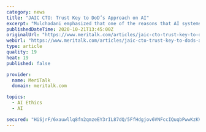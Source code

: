 ```yaml
---
category: news
title: "JAIC CTO: Trust Key to DoD’s Approach on AI"
excerpt: "Mulchadani emphasized that one of the reasons that AI systems haven’t been deployed in further areas is the need for trust in the government’s ethical use of the technology. “Explainability, testing, trust, and ethics – these are all highly ..."
publishedDateTime: 2020-10-21T13:45:00Z
originalUrl: "https://www.meritalk.com/articles/jaic-cto-trust-key-to-dods-approach-on-ai/"
webUrl: "https://www.meritalk.com/articles/jaic-cto-trust-key-to-dods-approach-on-ai/"
type: article
quality: 19
heat: 19
published: false

provider:
  name: MeriTalk
  domain: meritalk.com

topics:
  - AI Ethics
  - AI

secured: "HiSjrF/6xauwllq8fn2qmzeEY3rIL87dQ/5FfHdgjov6VNFccIQuqbPwwKzKVepy8Y8oJDJDreT/ZlFtJrTmPN3c0jdAfkW6+E4jc5q4l8QchpXQ6qLOpuTH2/zTyOr32CfrCBh7MZsxIBDtstPWMQDVwNWvoapiYQYb4R8IH9QFL0NH3PMuNLb1Gw25lgjjEVjwCeu52rIkY+XW+tALzbkW5ELEUOsP1lca+bOQ+s6YTBI5RNfc+roJcHCg6uQAwKr+lYfhaNQIgb1iGdTV7wWkgRFA0TEskkdWmlcrpgnEpP5YWklyLklIfSFAQY8eRrZ3vCLZXl6/Nc3jYN0Gt6LjPkmTcrsIq1f7Ffdg+3M=;zO0may0EGEWuSpClkS4GMg=="
---
```



